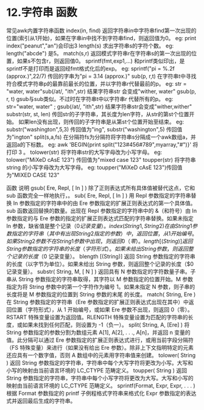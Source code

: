 # 12.字符串 函数

常见awk内置字符串函数 
index(in, find)
返回字符串in中字符串find第一次出现的位置(索引从1开始)，如果在字串in中找不到字符串find，则返回值为0。
eg: print index("peanut","an")会印出3
length(s)
求出字符串s的字符个数。
eg: length("abcde") 是5。
match(s,r)
返回模式字符串r在字符串s的第一次出现的位置，如果s不包含r，则返回值0。
sprintf(fmt,exp1,...)
和printf类似印出，是sprintf不是打印而是返回经fmt格式化后的exp。
eg: sprintf("pi = %.2f (approx.)",22/7) 传回的字串为"pi = 3.14 (approx.)" 
sub(p, r,t)
在字符串t中寻找符合模式字符串p的最靠前最长的位置，并以字符串r代替最前的p。 
eg: str = "water, water"sub(/at/, "ith",str) 结果字符串str 会变成"wither, water"
gsub(p, r, t)
gsub与sub类似。不过时在字符串t中以字符串r 代替所有的p。 
eg: str="water, water" ; gsub(/at/, "ith",str) 结果字符串str会变成"wither,wither"
substr(str, st, len) 
传回str的子字符串，其长度为len字符，从str的第st个位置开始。
如果len没有出现，则传回的子字符串是从第st个位置开始至结束。 
eg: substr("washington",5,3) 传回值为"ing", substr("washington",5) 传回值为"ington"
split(s,a,fs)
在分隔符fs为分隔符将字符串s分隔成一个awk数组a，并返回a的下标数。 
eg: awk 'BEGIN{print split("123#456#789",myarray,"#")}' 将打印 3 。 
tolower(str) 
将字符串str的大写字母改为小写字母。 
eg: tolower("MiXeD cAsE 123") 传回值为"mixed case 123" 
toupper(str)
将字符串string 的小写字母改为大写字母。 
eg: toupper("MiXeD cAsE 123")传回值为"MIXED CASE 123" 


函数
说明
gsub( Ere, Repl, [ In ] )
除了正则表达式所有具体值被替代这点，它和 sub 函数完全一样地执行，。
sub( Ere, Repl, [ In ] )
用 Repl 参数指定的字符串替换 In 参数指定的字符串中的由 Ere 参数指定的扩展正则表达式的第一个具体值。sub 函数返回替换的数量。出现在 Repl 参数指定的字符串中的 &（和符号）由 In 参数指定的与 Ere 参数的指定的扩展正则表达式匹配的字符串替换。如果未指定 In 参数，缺省值是整个记录（$0 记录变量）。
index( String1, String2 )
在由 String1 参数指定的字符串（其中有出现 String2 指定的参数）中，返回位置，从 1 开始编号。如果 String2 参数不在 String1 参数中出现，则返回 0（零）。
length [(String)]
返回 String 参数指定的字符串的长度（字符形式）。如果未给出 String 参数，则返回整个记录的长度（$0 记录变量）。
blength [(String)]
返回 String 参数指定的字符串的长度（以字节为单位）。如果未给出 String 参数，则返回整个记录的长度（$0 记录变量）。
substr( String, M, [ N ] )
返回具有 N 参数指定的字符数量子串。子串从 String 参数指定的字符串取得，其字符以 M 参数指定的位置开始。M 参数指定为将 String 参数中的第一个字符作为编号 1。如果未指定 N 参数，则子串的长度将是 M 参数指定的位置到 String 参数的末尾 的长度。
match( String, Ere )
在 String 参数指定的字符串（Ere 参数指定的扩展正则表达式出现在其中）中返回位置（字符形式），从 1 开始编号，或如果 Ere 参数不出现，则返回 0（零）。RSTART 特殊变量设置为返回值。RLENGTH 特殊变量设置为匹配的字符串的长度，或如果未找到任何匹配，则设置为 -1（负一）。
split( String, A, [Ere] )
将 String 参数指定的参数分割为数组元素 A[1], A[2], . . ., A[n]，并返回 n 变量的值。此分隔可以通过 Ere 参数指定的扩展正则表达式进行，或用当前字段分隔符（FS 特殊变量）来进行（如果没有给出 Ere 参数）。除非上下文指明特定的元素还应具有一个数字值，否则 A 数组中的元素用字符串值来创建。
tolower( String )
返回 String 参数指定的字符串，字符串中每个大写字符将更改为小写。大写和小写的映射由当前语言环境的 LC_CTYPE 范畴定义。
toupper( String )
返回 String 参数指定的字符串，字符串中每个小写字符将更改为大写。大写和小写的映射由当前语言环境的 LC_CTYPE 范畴定义。
sprintf(Format, Expr, Expr, . . . )
根据 Format 参数指定的 printf 子例程格式字符串来格式化 Expr 参数指定的表达式并返回最后生成的字符串。
